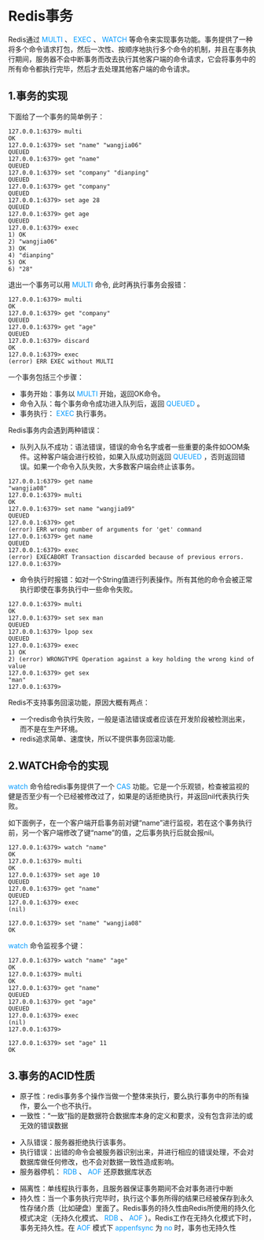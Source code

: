 # Redis事务
Redis通过<font color=#0099ff> MULTI </font>、<font color=#0099ff> EXEC </font>、<font color=#0099ff> WATCH </font>等命令来实现事务功能。事务提供了一种将多个命令请求打包，然后一次性、按顺序地执行多个命令的机制，并且在事务执行期间，服务器不会中断事务而改去执行其他客户端的命令请求，它会将事务中的所有命令都执行完毕，然后才去处理其他客户端的命令请求。



## 1.事务的实现
下面给了一个事务的简单例子：

```
127.0.0.1:6379> multi
OK
127.0.0.1:6379> set "name" "wangjia06"
QUEUED
127.0.0.1:6379> get "name"
QUEUED
127.0.0.1:6379> set "company" "dianping"
QUEUED
127.0.0.1:6379> get "company"
QUEUED
127.0.0.1:6379> set age 28
QUEUED
127.0.0.1:6379> get age
QUEUED
127.0.0.1:6379> exec
1) OK
2) "wangjia06"
3) OK
4) "dianping"
5) OK
6) "28"
```

退出一个事务可以用<font color=#0099ff> MULTI </font>命令, 此时再执行事务会报错：

```
127.0.0.1:6379> multi
OK
127.0.0.1:6379> get "company"
QUEUED
127.0.0.1:6379> get "age"
QUEUED
127.0.0.1:6379> discard
OK
127.0.0.1:6379> exec
(error) ERR EXEC without MULTI
```

一个事务包括三个步骤：

- 事务开始：事务以<font color=#0099ff> MULTI </font>开始，返回OK命令。
- 命令入队：每个事务命令成功进入队列后，返回<font color=#0099ff> QUEUED </font>。
- 事务执行：<font color=#0099ff> EXEC </font>执行事务。

Redis事务内会遇到两种错误：

- 队列入队不成功：语法错误，错误的命令名字或者一些重要的条件如OOM条件。这种客户端会进行校验，如果入队成功则返回<font color=#0099ff> QUEUED </font>，否则返回错误。如果一个命令入队失败，大多数客户端会终止该事务。

```
127.0.0.1:6379> get name
"wangjia08"
127.0.0.1:6379> multi
OK
127.0.0.1:6379> set name "wangjia09"
QUEUED
127.0.0.1:6379> get
(error) ERR wrong number of arguments for 'get' command
127.0.0.1:6379> get name
QUEUED
127.0.0.1:6379> exec
(error) EXECABORT Transaction discarded because of previous errors.
127.0.0.1:6379>
```
- 命令执行时报错：如对一个String值进行列表操作。所有其他的命令会被正常执行即使在事务执行中一些命令失败。

```
127.0.0.1:6379> multi
OK
127.0.0.1:6379> set sex man
QUEUED
127.0.0.1:6379> lpop sex
QUEUED
127.0.0.1:6379> exec
1) OK
2) (error) WRONGTYPE Operation against a key holding the wrong kind of value
127.0.0.1:6379> get sex
"man"
127.0.0.1:6379>
```

Redis不支持事务回滚功能，原因大概有两点：

- 一个redis命令执行失败，一般是语法错误或者应该在开发阶段被检测出来，而不是在生产环境。
- redis追求简单、速度快，所以不提供事务回滚功能.


## 2.WATCH命令的实现
<font color=#0099ff> watch </font>命令给redis事务提供了一个<font color=#0099ff> CAS </font>功能。它是一个乐观锁，检查被监视的健是否至少有一个已经被修改过了，如果是的话拒绝执行，并返回nil代表执行失败。

如下面例子，在一个客户端开启事务前对键“name”进行监视，若在这个事务执行前，另一个客户端修改了键“name”的值，之后事务执行后就会报nil。

```
127.0.0.1:6379> watch "name"
OK
127.0.0.1:6379> multi
OK
127.0.0.1:6379> set age 10
QUEUED
127.0.0.1:6379> get "name"
QUEUED
127.0.0.1:6379> exec
(nil)
```
```
127.0.0.1:6379> set "name" "wangjia08"
OK
```

<font color=#0099ff> watch </font>命令监视多个键：

```
127.0.0.1:6379> watch "name" "age"
OK
127.0.0.1:6379> multi
OK
127.0.0.1:6379> get "name"
QUEUED
127.0.0.1:6379> get "age"
QUEUED
127.0.0.1:6379> exec
(nil)
127.0.0.1:6379>
```
```
127.0.0.1:6379> set "age" 11
OK
```

## 3.事务的ACID性质

- 原子性：redis事务多个操作当做一个整体来执行，要么执行事务中的所有操作，要么一个也不执行。
- 一致性：“一致”指的是数据符合数据库本身的定义和要求，没有包含非法的或无效的错误数据
 + 入队错误：服务器拒绝执行该事务。
 + 执行错误：出错的命令会被服务器识别出来，并进行相应的错误处理，不会对数据库做任何修改，也不会对数据一致性造成影响。
 + 服务器停机：<font color=#0099ff> RDB </font>、<font color=#0099ff> AOF </font>还原数据库状态
- 隔离性：单线程执行事务，且服务器保证事务期间不会对事务进行中断
- 持久性：当一个事务执行完毕时，执行这个事务所得的结果已经被保存到永久性存储介质（比如硬盘）里面了。Redis事务的持久性由Redis所使用的持久化模式决定（无持久化模式、<font color=#0099ff> RDB </font>、<font color=#0099ff> AOF </font>）。Redis工作在无持久化模式下时，事务无持久性。在<font color=#0099ff> AOF </font>模式下<font color=#0099ff> appenfsync </font>为<font color=#0099ff> no </font>时，事务也无持久性
